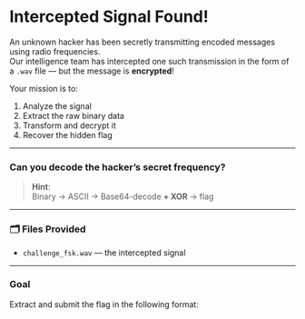 #  Intercepted Signal Found!

An unknown hacker has been secretly transmitting encoded messages using radio frequencies.  
Our intelligence team has intercepted one such transmission in the form of a `.wav` file — but the message is **encrypted**!

Your mission is to:

1. Analyze the signal 
2. Extract the raw binary data  
3. Transform and decrypt it  
4. Recover the hidden flag 

---

### Can you decode the hacker’s secret frequency?

>  **Hint**:  
> Binary → ASCII → Base64-decode **+ XOR** → flag

---

### 🗂 Files Provided

- `challenge_fsk.wav` — the intercepted signal

---

###  Goal

Extract and submit the flag in the following format:

